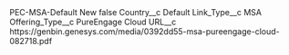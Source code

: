 <?xml version="1.0" encoding="UTF-8"?>
<CustomMetadata xmlns="http://soap.sforce.com/2006/04/metadata" xmlns:xsi="http://www.w3.org/2001/XMLSchema-instance" xmlns:xsd="http://www.w3.org/2001/XMLSchema">
    <label>PEC-MSA-Default New</label>
    <protected>false</protected>
    <values>
        <field>Country__c</field>
        <value xsi:type="xsd:string">Default</value>
    </values>
    <values>
        <field>Link_Type__c</field>
        <value xsi:type="xsd:string">MSA</value>
    </values>
    <values>
        <field>Offering_Type__c</field>
        <value xsi:type="xsd:string">PureEngage Cloud</value>
    </values>
    <values>
        <field>URL__c</field>
        <value xsi:type="xsd:string">https://genbin.genesys.com/media/0392dd55-msa-pureengage-cloud-082718.pdf</value>
    </values>
</CustomMetadata>
